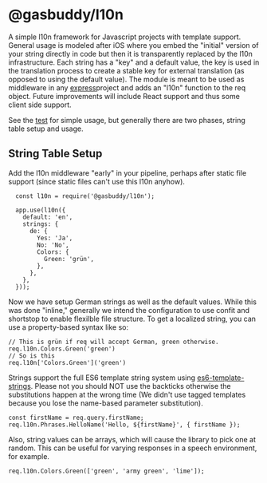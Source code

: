 @gasbuddy/l10n
==============

A simple l10n framework for Javascript projects with template support. General usage is modeled after iOS where
you embed the "initial" version of your string directly in code but then it is transparently replaced by the l10n
infrastructure. Each string has a "key" and a default value, the key is used in the translation process to create
a stable key for external translation (as opposed to using the default value). The module is meant to be used as middleware in any [express](https://github.com/expressjs/express)project and adds an "l10n" function to the req object. Future improvements will include React support and thus some client side support.

See the [test](tests/test_app.js) for simple usage, but generally there are two phases, string table setup and usage.

String Table Setup
------------------
Add the l10n middleware "early" in your pipeline, perhaps after static file support (since static files can't use this l10n anyhow).

```
  const l10n = require('@gasbuddy/l10n');

  app.use(l10n({
    default: 'en',
    strings: {
      de: {
        Yes: 'Ja',
        No: 'No',
        Colors: {
          Green: 'grün',
        },
      },
    },
  }));
```

Now we have setup German strings as well as the default values. While this was done "inline," generally we intend the
configuration to use confit and shortstop to enable flexilble file structure. To get a localized string,
you can use a property-based syntax like so:

```
// This is grün if req will accept German, green otherwise.
req.l10n.Colors.Green('green')
// So is this
req.l10n['Colors.Green']('green')
```

Strings support the full ES6 template string system using [es6-template-strings](https://github.com/medikoo/es6-template-strings). Please not you should NOT
use the backticks otherwise the substitutions happen at the wrong time (We didn't
use tagged templates because you lose the name-based parameter substitution).

```
const firstName = req.query.firstName;
req.l10n.Phrases.HelloName('Hello, ${firstName}', { firstName });
```

Also, string values can be arrays, which will cause the library to pick one at random. This can be useful for varying responses in a speech environment, for example.

```
req.l10n.Colors.Green(['green', 'army green', 'lime']);
```
